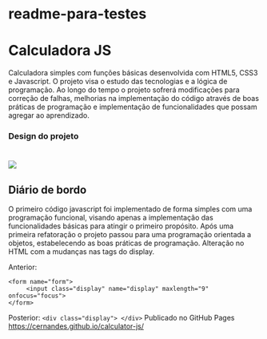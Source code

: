 # readme-para-testes
# Calculadora JS
Calculadora simples com funções básicas desenvolvida com HTML5, CSS3 e Javascript. O projeto visa o estudo das tecnologias e a lógica de programação. 
Ao longo do tempo o projeto sofrerá modificações para correção de falhas, melhorias na implementação do código através de boas práticas de programação e implementação de funcionalidades que possam agregar ao aprendizado.
### Design do projeto
# ![](/img/calculadora.png)
## Diário de bordo
O primeiro código javascript foi implementado de forma simples com uma programação funcional, visando apenas a implementação das funcionalidades básicas para atingir o primeiro propósito.
Após uma primeira refatoração o projeto passou para uma programação orientada a objetos, estabelecendo as boas práticas de programação. 
Alteração no HTML com a mudanças nas tags do display.

Anterior: 
 ```
 <form name="form">
      <input class="display" name="display" maxlength="9" onfocus="focus">
 </form>
 ```
 Posterior:
` <div class="display"> </div> `
Publicado no GitHub Pages https://cernandes.github.io/calculator-js/
